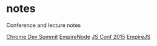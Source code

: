 # notes
Conference and lecture notes

[Chrome Dev Summit](chromedevsummit-2015)
[EmpireNode](https://docs.google.com/document/d/14CCC0HunPWM9JWOqftgaJyEwiKBImxeU_DzoKCmt8g4/edit)
[JS Conf 2015](jsconf-2015)
[EmpireJS](https://docs.google.com/document/d/14CCC0HunPWM9JWOqftgaJyEwiKBImxeU_DzoKCmt8g4/edit)
